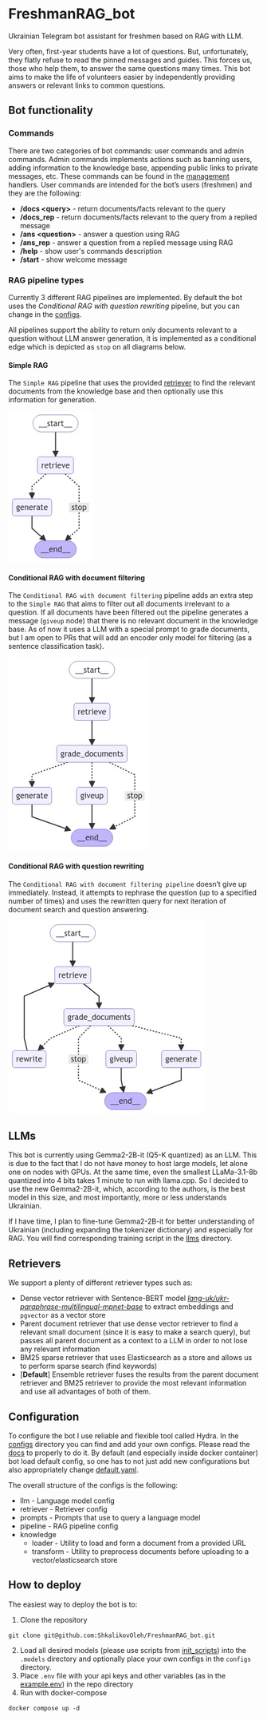 # FreshmanRAG_bot
Ukrainian Telegram bot assistant for freshmen based on RAG with LLM.

Very often, first-year students have a lot of questions. But, unfortunately, they flatly refuse to read the pinned messages and guides. This forces us, those who help them, to answer the same questions many times. This bot aims to make the life of volunteers easier by independently providing answers or relevant links to common questions.

## Bot functionality

### Commands
There are two categories of bot commands: user commands and admin commands. Admin commands implements actions such as banning users, adding information to the knowledge base, appending public links to private messages, etc. These commands can be found in the [management](./bot/handlers/management.py) handlers. User commands are intended for the bot’s users (freshmen) and they are the following:
+ **/docs \<query\>** - return documents/facts relevant to the query
+ **/docs_rep** - return documents/facts relevant to the query from a replied message
+ **/ans \<question\>** - answer a question using RAG
+ **/ans_rep** - answer a question from a replied message using RAG
+ **/help** - show user's commands description
+ **/start** - show welcome message

### RAG pipeline types
Currently 3 different RAG pipelines are implemented. By default the bot uses the *Conditional RAG with question rewriting* pipeline, but you can change in the [configs](#configuration).

All pipelines support the ability to return only documents relevant to a question without LLM answer generation, it is implemented as a conditional edge which is depicted as `stop` on all diagrams below.

#### Simple RAG
The `Simple RAG` pipeline that uses the provided [retriever](#retrievers) to find the relevant documents from the knowledge base and then optionally use this information for generation.

![Simple RAG](assets/simple_rag.png)

#### Conditional RAG with document filtering
The `Conditional RAG with document filtering` pipeline adds an extra step to the `Simple RAG` that aims to filter out all documents irrelevant to a question. If all documents have been filtered out the pipeline generates a message (`giveup` node) that there is no relevant document in the knowledge base. As of now it uses a LLM with a special prompt to grade documents, but I am open to PRs that will add an encoder only model for filtering (as a sentence classification task).

![Conditional RAG with document filtering](assets/rag_with_filtering.png)

#### Conditional RAG with question rewriting
The `Conditional RAG with document filtering pipeline` doesn’t give up immediately. Instead, it attempts to rephrase the question (up to a specified number of times) and uses the rewritten query for next iteration of document search and question answering.

![Conditional RAG with question rewriting](assets/rag_with_question_rewriting.png)

## LLMs
This bot is currently using Gemma2-2B-it (Q5-K quantized) as an LLM. This is due to the fact that I do not have money to host large models, let alone one on nodes with GPUs. At the same time, even the smallest LLaMa-3.1-8b quantized into 4 bits takes 1 minute to run with llama.cpp. So I decided to use the new Gemma2-2B-it, which, according to the authors, is the best model in this size, and most importantly, more or less understands Ukrainian.

If I have time, I plan to fine-tune Gemma2-2B-it for better understanding of Ukrainian (including expanding the tokenizer dictionary) and especially for RAG. You will find corresponding training script in the [llms](./llms/) directory.

## Retrievers
We support a plenty of different retriever types such as:
- Dense vector retriever with Sentence-BERT model [*lang-uk/ukr-paraphrase-multilingual-mpnet-base*](https://huggingface.co/lang-uk/ukr-paraphrase-multilingual-mpnet-base) to extract embeddings and `pgvector` as a vector store
- Parent document retriever that use dense vector retriever to find a relevant small document (since it is easy to make a search query), but passes all parent document as a context to a LLM in order to not lose any relevant information
- BM25 sparse retriever that uses Elasticsearch as a store and allows us to perform sparse search (find keywords)
- [**Default**] Ensemble retriever fuses the results from the parent document retriever and BM25 retriever to provide the most relevant information and use all
advantages of both of them.

## Configuration
To configure the bot I use reliable and flexible tool called Hydra. In the [configs](./configs/) directory you can find and add your own configs. Please read the [docs](https://hydra.cc/docs/1.3/intro/) to properly to do it. By default (and especially inside docker container) bot load default config, so one has to not just add new configurations but also appropriately change [default.yaml](./configs/default.yaml).

The overall structure of the configs is the following:
- llm - Language model config
- retriever - Retriever config
- prompts - Prompts that use to query a language model
- pipeline - RAG pipeline config
- knowledge
    - loader - Utility to load and form a document from a provided URL
    - transform - Utility to preprocess documents before uploading to a vector/elasticsearch store

## How to deploy
The easiest way to deploy the bot is to:
1. Clone the repository
```
git clone git@github.com:ShkalikovOleh/FreshmanRAG_bot.git
```
2. Load all desired models (please use scripts from [init_scripts](./init_scripts/)) into the `.models` directory and optionally place your own configs in the `configs` directory.
3. Place `.env` file with your api keys and other variables (as in the [example.env](./example.env)) in the repo directory
4. Run with docker-compose
```
docker compose up -d
```